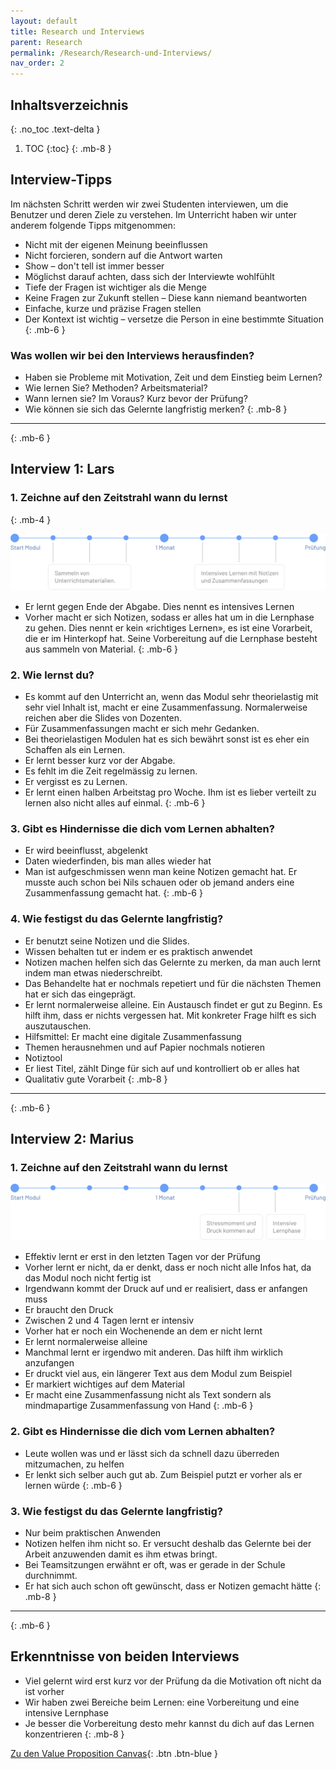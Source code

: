 ```yaml
---
layout: default
title: Research und Interviews
parent: Research
permalink: /Research/Research-und-Interviews/
nav_order: 2
---
```


## Inhaltsverzeichnis
{: .no_toc .text-delta }

1. TOC
{:toc}
{: .mb-8 }

## Interview-Tipps
Im nächsten Schritt werden wir zwei Studenten interviewen, um die Benutzer und deren Ziele zu verstehen. Im Unterricht haben wir unter anderem folgende Tipps mitgenommen:

* Nicht mit der eigenen Meinung beeinflussen
* Nicht forcieren, sondern auf die Antwort warten
* Show – don't tell ist immer besser
* Möglichst darauf achten, dass sich der Interviewte wohlfühlt
* Tiefe der Fragen ist wichtiger als die Menge
* Keine Fragen zur Zukunft stellen – Diese kann niemand beantworten
* Einfache, kurze und präzise Fragen stellen
* Der Kontext ist wichtig – versetze die Person in eine bestimmte Situation
{: .mb-6 }

### Was wollen wir bei den Interviews herausfinden?
* Haben sie Probleme mit Motivation, Zeit und dem Einstieg beim Lernen?
* Wie lernen Sie? Methoden? Arbeitsmaterial? 
* Wann lernen sie? Im Voraus? Kurz bevor der Prüfung?
* Wie können sie sich das Gelernte langfristig merken?
{: .mb-8 }

---
{: .mb-6 }

## Interview 1: Lars 

### 1. Zeichne auf den Zeitstrahl wann du lernst
{: .mb-4 }

![](https://github.com/matthiasmeierkoch/hcd-documentation/blob/gh-pages/images/zeitstrahl_lars.png?raw=true)

* Er lernt gegen Ende der Abgabe. Dies nennt es intensives Lernen
* Vorher macht er sich Notizen, sodass er alles hat um in die Lernphase zu gehen. Dies nennt er kein «richtiges Lernen», es ist eine Vorarbeit, die er im Hinterkopf hat. Seine Vorbereitung auf die Lernphase besteht aus sammeln von Material.
{: .mb-6 }

### 2. Wie lernst du?
* Es kommt auf den Unterricht an, wenn das Modul sehr theorielastig mit sehr viel Inhalt ist, macht er eine Zusammenfassung. Normalerweise reichen aber die Slides von Dozenten.
* Für Zusammenfassungen macht er sich mehr Gedanken.
* Bei theorielastigen Modulen hat es sich bewährt sonst ist es eher ein Schaffen als ein Lernen.
* Er lernt besser kurz vor der Abgabe.
* Es fehlt im die Zeit regelmässig zu lernen.
* Er vergisst es zu Lernen.
* Er lernt einen halben Arbeitstag pro Woche. Ihm ist es lieber verteilt zu lernen also nicht alles auf einmal.
{: .mb-6 }

### 3. Gibt es Hindernisse die dich vom Lernen abhalten?
* Er wird beeinflusst, abgelenkt
* Daten wiederfinden, bis man alles wieder hat
* Man ist aufgeschmissen wenn man keine Notizen gemacht hat. Er musste auch schon bei Nils schauen oder ob jemand anders eine Zusammenfassung gemacht hat.
{: .mb-6 }

### 4. Wie festigst du das Gelernte langfristig?
* Er benutzt seine Notizen und die Slides.  
* Wissen behalten tut er indem er es praktisch anwendet
* Notizen machen helfen sich das Gelernte zu merken, da man auch lernt indem man etwas niederschreibt.
* Das Behandelte hat er nochmals repetiert und für die nächsten Themen hat er sich das eingeprägt.
* Er lernt normalerweise alleine. Ein Austausch findet er gut zu Beginn. Es hilft ihm, dass er nichts vergessen hat. Mit konkreter Frage hilft es sich auszutauschen.
* Hilfsmittel: Er macht eine digitale Zusammenfassung
* Themen herausnehmen und auf Papier nochmals notieren
* Notiztool
* Er liest Titel, zählt Dinge für sich auf und kontrolliert ob er alles hat
* Qualitativ gute Vorarbeit
{: .mb-8 }

---
{: .mb-6 }

## Interview 2: Marius 

### 1. Zeichne auf den Zeitstrahl wann du lernst
![](https://github.com/matthiasmeierkoch/hcd-documentation/blob/gh-pages/images/zeitstrahl_marius.png?raw=true)

* Effektiv lernt er erst in den letzten Tagen vor der Prüfung
* Vorher lernt er nicht, da er denkt, dass er noch nicht alle Infos hat, da das Modul noch nicht fertig ist
* Irgendwann kommt der Druck auf und er realisiert, dass er anfangen muss 
* Er braucht den Druck
* Zwischen 2 und 4 Tagen lernt er intensiv
* Vorher hat er noch ein Wochenende an dem er nicht lernt
* Er lernt normalerweise alleine
* Manchmal lernt er irgendwo mit anderen. Das hilft ihm wirklich anzufangen
* Er druckt viel aus, ein längerer Text aus dem Modul zum Beispiel 
* Er markiert wichtiges auf dem Material
* Er macht eine Zusammenfassung nicht als Text sondern als mindmapartige Zusammenfassung von Hand
{: .mb-6 }

### 2. Gibt es Hindernisse die dich vom Lernen abhalten?
* Leute wollen was und er lässt sich da schnell dazu überreden mitzumachen, zu helfen 
* Er lenkt sich selber auch gut ab. Zum Beispiel putzt er vorher als er lernen würde
{: .mb-6 }

### 3. Wie festigst du das Gelernte langfristig?
* Nur beim praktischen Anwenden
* Notizen helfen ihm nicht so. Er versucht deshalb das Gelernte bei der Arbeit anzuwenden damit es ihm etwas bringt.
* Bei Teamsitzungen erwähnt er oft, was er gerade in der Schule durchnimmt. 
* Er hat sich auch schon oft gewünscht, dass er Notizen gemacht hätte
{: .mb-8 }

---
{: .mb-6 }

## Erkenntnisse von beiden Interviews
* Viel gelernt wird erst kurz vor der Prüfung da die Motivation oft nicht da ist vorher
* Wir haben zwei Bereiche beim Lernen: eine Vorbereitung und eine intensive Lernphase
* Je besser die Vorbereitung desto mehr kannst du dich auf das Lernen konzentrieren
{: .mb-8 }


[Zu den Value Proposition Canvas](https://matthiasmeierkoch.github.io/hcd-documentation/Research/Value-Proposition-Canvas/){: .btn .btn-blue }
